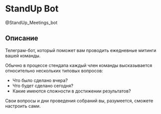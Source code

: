 # StandUp Bot

@StandUp_Meetings_bot

## Описание
Телеграм-бот, который поможет вам проводить ежедневные митинги вашей команды.

Обычно в процессе стендапа каждый член команды высказывается относительно нескольких типовых вопросов:

  + Что было сделано вчера?
  + Что будет сделано сегодня?
  + Какие имеются сложности в достижении результатов?

Свои вопросы и дни проведения собраний вы, разумеется, сможете настроить сами.
